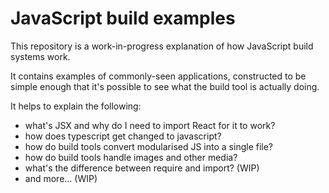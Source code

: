 # JavaScript build examples

This repository is a work-in-progress explanation of how JavaScript build systems work.

It contains examples of commonly-seen applications, constructed to be simple enough that it's possible to see what the build tool is actually doing.

It helps to explain the following:
- what's JSX and why do I need to import React for it to work?
- how does typescript get changed to javascript?
- how do build tools convert modularised JS into a single file?
- how do build tools handle images and other media?
- what's the difference between require and import? (WIP)
- and more... (WIP)
